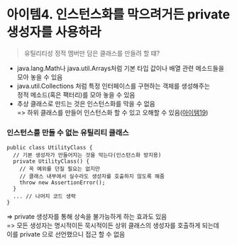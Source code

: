 # 아이템4. 인스턴스화를 막으려거든 private 생성자를 사용하라  

> 유틸리티성 정적 멤버만 담은 클래스를 만들려 할 떄?  

- java.lang.Math나 java.util.Arrays처럼 기본 타입 값이나 배열 관련 메소드들을  
모아 놓을 수 있음  
- java.util.Collections 처럼 특정 인터페이스를 구현하는 객체를 생성해주는  
정적 메소드(혹은 팩터리)를 모아 놓을 수 있음  
- 추상 클래스로 만드는 것은 인스턴스화를 막을 수 없음  
=> 하위 클래스를 만들어 인스턴스화 할 수 있고 오해할 수 있음(<a href="./item19.md">아이템19</a>)  


### 인스턴스를 만들 수 없는 유틸리티 클래스  

```
public class UtilityClass {
  // 기본 생성자가 만들어지는 것을 막는다(인스턴스화 방지용)
  private UtilityClass() {   
    // 꼭 예외를 던질 필요는 없지만
    // 클래스 내부에서 실수라도 생성자를 호출하지 않도록 해줌
    throw new AssertionError();
  }
  ... // 나머지 코드 생략
}
```  

=> private 생성자를 통해 상속을 불가능하게 하는 효과도 있음  
=> 모든 생성자는 명시적이든 묵시적이든 상위 클래스의 생성자를 호출하게 되는데  
이를 private 으로 선언했으니 접근 할 수 없음
